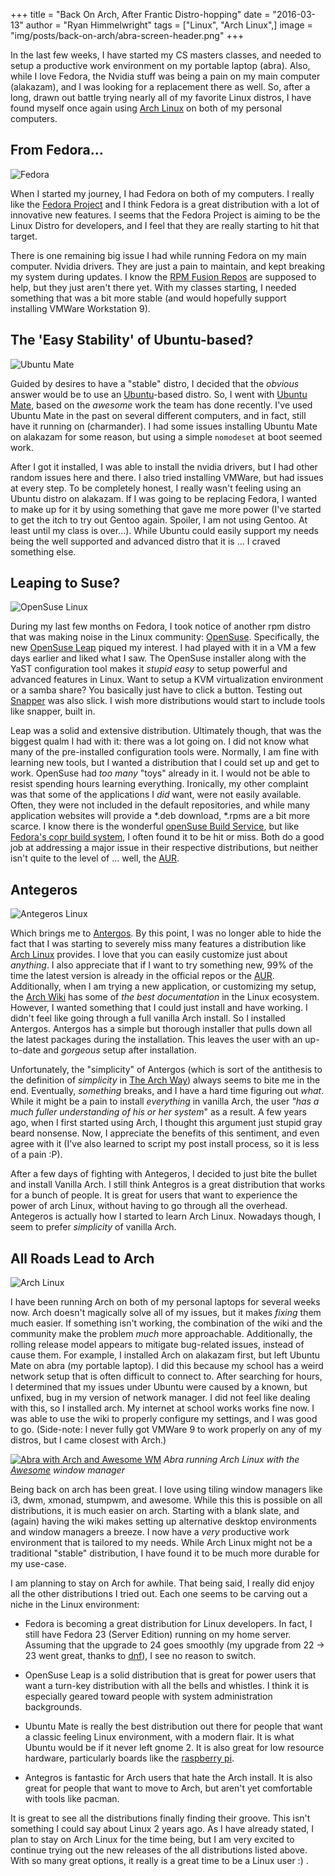 +++
title  = "Back On Arch, After Frantic Distro-hopping"
date   = "2016-03-13"
author = "Ryan Himmelwright"
tags   = ["Linux", "Arch Linux",]
image  = "img/posts/back-on-arch/abra-screen-header.png"
+++


In the last few weeks, I have started my CS masters classes, and needed to setup a productive work environment on my portable laptop (abra). Also, while I love Fedora, the Nvidia stuff was being a pain on my main computer (alakazam), and I was looking for a replacement there as well. So, after a long, drawn out battle trying nearly all of my favorite Linux distros, I have found myself once again using [Arch Linux](https://www.archlinux.org/) on both of my personal computers.

<!--more-->

<a name="fedora"></a>
## From Fedora...
<img alt="Fedora" src="../../img/posts/back-on-arch/fedora-logo.png" style="max-width: 100%;"/>

When I started my journey, I had Fedora on both of my computers. I really like the [Fedora Project](https://getfedora.org) and I think Fedora is a great distribution with a lot of innovative new features. I seems that the Fedora Project is aiming to be the Linux Distro for developers, and I feel that they are really starting to hit that target.

There is one remaining big issue I had while running Fedora on my main computer. Nvidia drivers. They are just a pain to maintain, and kept breaking my system during updates. I know the [RPM Fusion Repos](http://rpmfusion.org/) are supposed to help, but they just aren't there yet. With my classes starting, I needed something that was a bit more stable (and would hopefully support installing VMWare Workstation 9).

<a name="ubuntu"></a>
## The 'Easy Stability' of Ubuntu-based?
<img alt="Ubuntu Mate" src="../../img/posts/back-on-arch/ubuntu-mate-logo.png" style="max-width: 100%;"/>

Guided by desires to have a "stable" distro, I decided that the *obvious* answer would be to use an [Ubuntu](http://www.ubuntu.com/)-based distro. So, I went with [Ubuntu Mate](https://ubuntu-mate.org/), based on the _awesome_ work the team has done recently. I've used Ubuntu Mate in the past on several different computers, and in fact, still have it running on (charmander). I had some issues installing Ubuntu Mate on alakazam for some reason, but using a simple `nomodeset` at boot seemed work.

After I got it installed, I was able to install the nvidia drivers, but I had other random issues here and there. I also tried installing VMWare, but had issues at every step. To be completely honest, I really wasn't feeling using an Ubuntu distro on alakazam. If I was going to be replacing Fedora, I wanted to make up for it by using something that gave me more power (I've started to get the itch to try out Gentoo again. Spoiler, I am not using Gentoo. At least until my class is over...). While Ubuntu could easily support my needs being the well supported and advanced distro that it is ... I craved something else.

<a name="opensuse"></a>
## Leaping to Suse?
<img alt="OpenSuse Linux" src="../../img/posts/back-on-arch/opensuse-logo.png" style="max-width: 100%;"/>

During my last few months on Fedora, I took notice of another rpm distro that was  making noise in the Linux community: [OpenSuse](https://www.opensuse.org/). Specifically, the new [OpenSuse Leap](https://software.opensuse.org/421/en) piqued my interest. I had played with it in a VM a few days earlier and liked what I saw. The OpenSuse installer along with the YaST configuration tool makes it _stupid easy_ to setup powerful and advanced features in Linux. Want to setup a KVM virtualization environment or a samba share? You basically just have to click a button. Testing out [Snapper](https://en.opensuse.org/Portal:Snapper) was also slick. I wish more distributions would start to include tools like snapper, built in.

Leap was a solid and extensive distribution. Ultimately though, that was the biggest qualm I had with it: there was a lot going on. I did not know what many of the pre-installed configuration tools were. Normally, I am fine with learning new tools, but I wanted a distribution that I could set up and get to work. OpenSuse had _too many_ "toys" already in it. I would not be able to resist spending hours learning everything. Ironically, my other complaint was that some of the applications I _did_ want, were not easily available. Often, they were not included in the default repositories, and while many application websites will provide a *.deb download, *.rpms are a bit more scarce. I know there is the wonderful [openSuse Build Service](https://build.opensuse.org/), but like [Fedora's copr build system](https://copr.fedorainfracloud.org/), I often found it to be hit or miss. Both do a good job at addressing a major issue in their respective distributions, but neither isn't quite to the level of ... well, the [AUR](https://aur.archlinux.org/).

<a name="antegeros"></a>
## Antegeros
<img alt="Antegeros Linux" src="../../img/posts/back-on-arch/antergos-logo.png" style="max-width: 100%;"/>

Which brings me to [Antergos](https://en.wikipedia.org/wiki/Antergos). By this point, I was no longer able to hide the fact that I was starting to severely miss many features a distribution like [Arch Linux](https://www.archlinux.org/) provides. I love that you can easily customize just about _anything_. I also appreciate that if I want to try something new, 99% of the time the latest version is already in the official repos or the [AUR](https://aur.archlinux.org/). Additionally, when I am trying a new application, or customizing my setup, the [Arch Wiki](https://wiki.archlinux.org/) has some of _the best documentation_ in the Linux ecosystem. However, I wanted something that I could just install and have working. I didn't feel like going through a full vanilla Arch install. So I installed Antergos. Antergos has a simple but thorough installer that pulls down all the latest packages during the installation. This leaves the user with an up-to-date and _gorgeous_ setup after installation.

Unfortunately, the "simplicity" of Antergos (which is sort of the antithesis to the definition of _simplicity_ in [The Arch Way](https://wiki.archlinux.org/index.php/Arch_Linux#Simplicity)) always seems to bite me in the end. Eventually, _something_ breaks, and I have a hard time figuring out _what_. While it might be a pain to install _everything_ in vanilla Arch, the user _"has a much fuller understanding of his or her system_" as a result. A few years ago, when I first started using Arch, I thought this argument just stupid gray beard nonsense. Now, I appreciate the benefits of this sentiment, and even agree with it (I've also learned to script my post install process, so it is less of a pain :P).

After a few days of fighting with Antegeros, I decided to just bite the bullet and install Vanilla Arch. I still think Antegros is a great distribution that works for a bunch of people. It is great for users that want to experience the power of arch Linux, without having to go through all the overhead. Antegeros is actually how I started to learn Arch Linux. Nowadays though, I seem to prefer _simplicity_ of vanilla Arch.

<a name="arch"></a>
## All Roads Lead to Arch
<img alt="Arch Linux" src="../../img/posts/back-on-arch/arch-logo.png" style="max-width: 100%;"/>

I have been running Arch on both of my personal laptops for several weeks now. Arch doesn't magically solve all of my issues, but it makes _fixing_ them much easier. If something isn't working, the combination of the wiki and the community make the problem _much_ more approachable. Additionally, the rolling release model appears to mitigate bug-related issues, instead of cause them. For example, I installed Arch on alakazam first, but left Ubuntu Mate on abra (my portable laptop). I did this because my school has a weird network setup that is often difficult to connect to. After searching for hours, I determined that my issues under Ubuntu were caused by a known, but unfixed, bug in my version of network manager. I did not feel like dealing with this, so I installed arch. My internet at school works works fine now. I was able to use the wiki to properly configure my settings, and I was good to go. (Side-note: I never fully got VMWare 9 to work properly on any of my distros, but I came closest with Arch.)

<a href= "../../img/posts/back-on-arch/abra-screen.png"><img alt="Abra with Arch and Awesome WM" src="../../img/posts/back-on-arch/abra-screen.png" style="max-width: 100%;"/></a>
*Abra running Arch Linux with the [Awesome](http://awesome.naquadah.org/) window manager*

Being back on arch has been great. I love using tiling window managers like i3, dwm, xmonad, stumpwm, and awesome. While this this is possible on all distributions, it is much easier on arch. Starting with a blank slate, and (again) having the wiki makes setting up alternative desktop environments and window managers a breeze. I now have a _very_ productive work environment that is tailored to my needs. While Arch Linux might not be a traditional "stable" distribution, I have found it to be much more durable for my use-case.

I am planning to stay on Arch for awhile. That being said, I really did enjoy all the other distributions I tried out. Each one seems to be carving out a niche in the Linux environment:

- Fedora is becoming a great distribution for Linux developers. In fact, I still have Fedora 23 (Server Edition) running on my home server. Assuming that the upgrade to 24 goes smoothly (my upgrade from 22 -> 23 went great, thanks to [dnf](https://fedoraproject.org/wiki/Features/DNF)), I see no reason to switch.

- OpenSuse Leap is a solid distribution that is great for power users that want a turn-key distribution with all the bells and whistles. I think it is especially geared toward people with system administration backgrounds.

- Ubuntu Mate is really the best distribution out there for people that want a classic feeling Linux environment, with a modern flair. It is what Ubuntu would be if it never left gnome 2. It is also great for low resource hardware, particularly boards like the [raspberry pi](https://www.raspberrypi.org/).

- Antegros is fantastic for Arch users that hate the Arch install. It is also great for people that want to move to Arch, but aren't yet comfortable with tools like pacman.

It is great to see all the distributions finally finding their groove. This isn't something I could say about Linux 2 years ago. As I have already stated, I plan to stay on Arch Linux for the time being, but I am very excited to continue trying out the new releases of the all distributions listed above. With so many great options, it really is a great time to be a Linux user :) .

